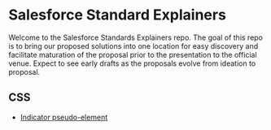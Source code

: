 # Salesforce Standard Explainers

Welcome to the Salesforce Standards Explainers repo. The goal of this repo is to bring our proposed solutions into one location for easy discovery and facilitate maturation of the proposal prior to the presentation to the official venue. Expect to see early drafts as the proposals evolve from ideation to proposal.

## CSS

* [Indicator pseudo-element](/indicator-psuedo/explainer.md)
